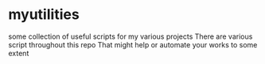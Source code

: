 # myutilities
some collection of useful scripts for my various projects
There are various script throughout this repo
That might help or automate your works to some extent


